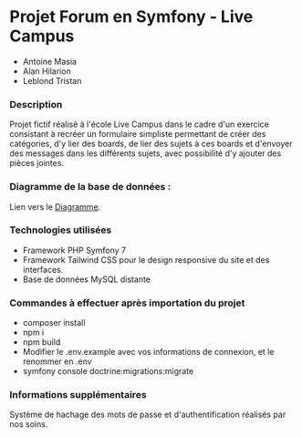 # Projet Forum en Symfony - Live Campus
* Antoine Masia
* Alan Hilarion
* Leblond Tristan

### Description
Projet fictif réalisé à l'école Live Campus dans le cadre d'un exercice consistant à recréer un formulaire simpliste permettant de créer des catégories, d'y lier des boards, de lier des sujets à ces boards et d'envoyer des messages dans les différents sujets, avec possibilité d'y ajouter des pièces jointes.

### Diagramme de la base de données :
Lien vers le [Diagramme](https://dbdiagram.io/d/Copy-of-forum_livecampus-661900ac03593b6b61d5a94f).

### Technologies utilisées
* Framework PHP Symfony 7
* Framework Tailwind CSS pour le design responsive du site et des interfaces.
* Base de données MySQL distante

### Commandes à effectuer après importation du projet
* composer install
* npm i
* npm build
* Modifier le .env.example avec vos informations de connexion, et le renommer en .env
* symfony console doctrine:migrations:migrate

### Informations supplémentaires
Système de hachage des mots de passe et d'authentification réalisés par nos soins.